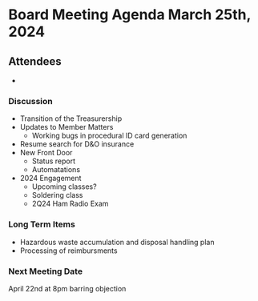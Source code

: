 # Board Meeting Agenda March 25th, 2024

## Attendees
- 

### Discussion
- Transition of the Treasurership
- Updates to Member Matters 
  - Working bugs in procedural ID card generation
- Resume search for D&O insurance
- New Front Door
  - Status report
  - Automatations
- 2024 Engagement
  - Upcoming classes?
  - Soldering class
  - 2Q24 Ham Radio Exam


### Long Term Items
- Hazardous waste accumulation and disposal handling plan
- Processing of reimbursments



### Next Meeting Date
April 22nd at 8pm barring objection 
